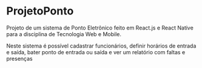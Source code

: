 # ProjetoPonto
Projeto de um sistema de Ponto Eletrônico feito em React.js e React Native para a disciplina de Tecnologia Web e Mobile.

Neste sistema é possível cadastrar funcionários, definir horários de entrada e saída, bater ponto de entrada ou saída e ver um relatório com faltas e presenças
